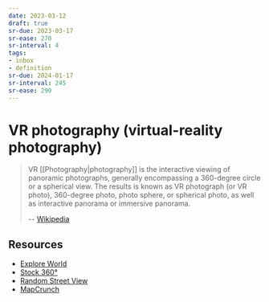 ```yaml
---
date: 2023-03-12
draft: true
sr-due: 2023-03-17
sr-ease: 270
sr-interval: 4
tags:
- inbox
- definition
sr-due: 2024-01-17
sr-interval: 245
sr-ease: 290
---
```


# VR photography (virtual-reality photography)

> VR [[Photography|photography]] is the interactive viewing of panoramic
> photographs, generally encompassing a 360-degree circle or a spherical view.
> The results is known as VR photograph (or VR photo), 360-degree photo, photo
> sphere, or spherical photo, as well as interactive panorama or immersive
> panorama.
>
> -- [Wikipedia](https://en.wikipedia.org/wiki/VR_photography)

## Resources

- [Explore World](https://www.explordle.com/map/wor)
- [Stock 360°](https://www.360cities.net/)
- [Random Street View](https://randomstreetview.com/)
- [MapCrunch](http://www.mapcrunch.com/)
